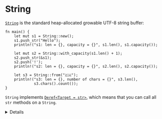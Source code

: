 # String

[`String`][1] is the standard heap-allocated growable UTF-8 string buffer:

```rust,editable
fn main() {
    let mut s1 = String::new();
    s1.push_str("Hello");
    println!("s1: len = {}, capacity = {}", s1.len(), s1.capacity());

    let mut s2 = String::with_capacity(s1.len() + 1);
    s2.push_str(&s1);
    s2.push('!');
    println!("s2: len = {}, capacity = {}", s2.len(), s2.capacity());

    let s3 = String::from("🇨🇭");
    println!("s3: len = {}, number of chars = {}", s3.len(),
             s3.chars().count());
}
```

`String` implements [`Deref<Target = str>`][2], which means that you can call all
`str` methods on a `String`.

[1]: https://doc.rust-lang.org/std/string/struct.String.html
[2]: https://doc.rust-lang.org/std/string/struct.String.html#deref-methods-str

<details>

* `new` heap allocated buffer. `StringL::with capacity` is used when you know how much you want to push on
* `len` returns the size of the `String` in bytes, not its length in characters.
* `chars` returns an iterator over the actual characters.
*  When people refer to strings they could either be talking about `&str` or `String`. 
* Implementing Deref (trait), gives the compiler ability to take a value of any type, call the deref method, and know how to dereference it  
    * `String` implements `Deref<Target = str>` which transparently gives it access to `str`'s methods.
    * Write and compare `let s3 = s1.deref();` and  `let s3 = &*s1`;.
* `String` is implemented as a wrapper around a vector of bytes, many of the operations you see supported on vectors are also supported on `String`, but with some extra guarantees.
* Show the danger of indexing Strings by (1) adding a unicode character to an above string (Ex. `Hβello`) and slicing it at various locations and (2) unwraping the characters `.chars.nth(i).unwrap()` where `i` is in-bound and out-of-bounds given the number of chars. 

</details>
